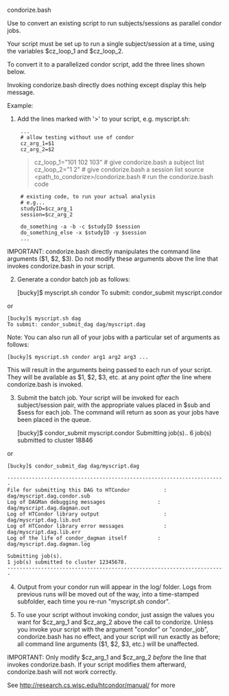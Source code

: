 condorize.bash

Use to convert an existing script to run subjects/sessions as
parallel condor jobs.

Your script must be set up to run a single subject/session at a time,
using the variables $cz_loop_1 and $cz_loop_2. 

To convert it to a parallelized condor script, add the three lines
shown below.

Invoking condorize.bash directly does nothing except display this help message.

Example:

1) Add the lines marked with '>' to your script, e.g. myscript.sh:

		...
		# allow testing without use of condor
		cz_arg_1=$1
		cz_arg_2=$2

	>	 cz_loop_1="101 102 103"	# give condorize.bash a subject list
	>	 cz_loop_2="1 2"			# give condorize.bash a session list
	>	 source <path_to_condorize>/condorize.bash		# run the condorize.bash code

		# existing code, to run your actual analysis
		# e.g...
		studyID=$cz_arg_1
		session=$cz_arg_2

		do_something -a -b -c $studyID $session
		do_something_else -x $studyID -y $session
		...

IMPORTANT: condorize.bash directly manipulates the command line arguments ($1, $2, $3).
Do not modify these arguments above the line that invokes condorize.bash in your
script.

2) Generate a condor batch job as follows:

	[bucky]$ myscript.sh condor
	To submit: condor_submit myscript.condor

or

	[bucky]$ myscript.sh dag
	To submit: condor_submit_dag dag/myscript.dag

Note: You can also run all of your jobs with a particular set of arguments as follows:

	[bucky]$ myscript.sh condor arg1 arg2 arg3 ...

This will result in the arguments being passed to each run of your script. They will
be available as $1, $2, $3, etc. at any point *after* the line where condorize.bash is
invoked.

3) Submit the batch job. Your script will be invoked for each subject/session pair,
with the appropriate values placed in $sub and $sess for each job. The command
will return as soon as your jobs have been placed in the queue.

	[bucky]$ condor_submit myscript.condor
	Submitting job(s)..
	6 job(s) submitted to cluster 18846

or


	[bucky]$ condor_submit_dag dag/myscript.dag

	-----------------------------------------------------------------------
	File for submitting this DAG to HTCondor		   : dag/myscript.dag.condor.sub
	Log of DAGMan debugging messages				 : dag/myscript.dag.dagman.out
	Log of HTCondor library output					   : dag/myscript.dag.lib.out
	Log of HTCondor library error messages			   : dag/myscript.dag.lib.err
	Log of the life of condor_dagman itself			 : dag/myscript.dag.dagman.log

	Submitting job(s).
	1 job(s) submitted to cluster 12345678.
	-----------------------------------------------------------------------


4) Output from your condor run will appear in the log/ folder. Logs from previous
runs will be moved out of the way, into a time-stamped subfolder, each time you re-run
 "myscript.sh condor".

5) To use your script without invoking condor, just assign the values you
want for $cz_arg_1 and $cz_arg_2 above the call to condorize. Unless you
invoke your script with the argument "condor" or "condor_job",
condorize.bash has no effect, and your script will run exactly as before;
all command line arguments ($1, $2, $3, etc.) will be unaffected.

IMPORTANT: Only modify $cz_arg_1 and $cz_arg_2 *before* the line that invokes condorize.bash.
If your script modifies them afterward, condorize.bash will not work correctly.

See http://research.cs.wisc.edu/htcondor/manual/ for more
